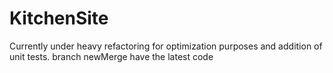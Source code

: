 # KitchenSite
Currently under heavy refactoring for optimization purposes and addition of unit tests.
branch newMerge have the latest code
